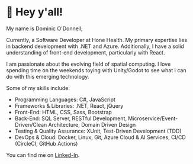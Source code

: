 # 👋 Hey y'all!
My name is Dominic O'Donnell;

Currently, a Software Developer at Hone Health. My primary expertise lies in backend development with .NET and Azure. Additionally, I have a solid understanding of front-end development, particularly with React.

I am passionate about the evolving field of spatial computing. I love spending time on the weekends toying with Unity/Godot to see what I can do with this emerging technology.

Some of my skills include:
- Programming Languages: C#, JavaScript
- Frameworks & Libraries: .NET, React, jQuery
- Front-End: HTML, CSS, Sass, Bootstrap
- Back-End: SQL Server, RESTful Development, Microservice/Event-Driven/Clean Architecture, Domain Driven Design
- Testing & Quality Assurance: XUnit, Test-Driven Development (TDD)
- DevOps & Cloud: Docker, Linux, Git, Azure Cloud & AI Services, CI/CD (CircleCI, GitHub Actions)

You can find me on [Linked-In][3].
<!-- icons with padding -->

[1.1]: http://i.imgur.com/tXSoThF.png (twitter icon with padding)
[2.1]: http://i.imgur.com/0o48UoR.png (github icon with padding)

<!-- icons without padding -->

[1.2]: http://i.imgur.com/wWzX9uB.png (twitter icon without padding)
[2.2]: http://i.imgur.com/9I6NRUm.png (github icon without padding)
[3.2]: https://raw.githubusercontent.com/MartinHeinz/MartinHeinz/master/linkedin-3-16.png (LinkedIn icon without padding)


<!-- links to your social media accounts -->

[2]: https://github.com/Dominicod
[3]: https://www.linkedin.com/in/dominic-odonnell/


<!-- Resources -->
<!-- Icons: https://simpleicons.org/ -->
<!-- GitHub Stats: https://github.com/anuraghazra/github-readme-stats -->
<!-- Emojis: https://emojipedia.org/emoji/ -->
<!-- HTML Emojis: https://www.fileformat.info/index.htm -->
<!-- Shields: https://shields.io/ -->
<!-- Awesome GitHub Profile README: https://github.com/abhisheknaiidu/awesome-github-profile-readme -->
